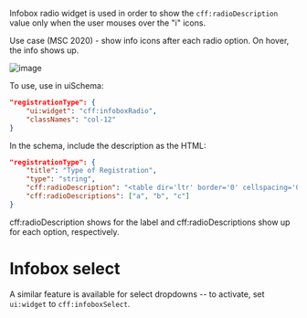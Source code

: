 Infobox radio widget is used in order to show the `cff:radioDescription` value only when the user mouses over the "i" icons.

Use case (MSC 2020) - show info icons after each radio option. On hover, the info shows up.

![image](https://user-images.githubusercontent.com/1689183/59735156-3a2e8900-9209-11e9-8d3a-6ecb272308c5.png)

To use, use in uiSchema:

```json
"registrationType": {
    "ui:widget": "cff:infoboxRadio",
    "classNames": "col-12"
}
```

In the schema, include the description as the HTML:

```json
"registrationType": {
    "title": "Type of Registration",
    "type": "string",
    "cff:radioDescription": "<table dir='ltr' border='0' cellspacing='0' cellpadding='0' style='background: white; border: 1px solid black; padding: 20px;><colgroup><col width='258' /><col width='202' /><col width='179' /><col width='164' /></colgroup> <tbody> <tr> <td>&nbsp;</td> <td colspan='3' rowspan='1' align='center'>Yajman Levels</td> </tr> <tr> <td>&nbsp;</td> <td>Silicon</td> <td>Platinum</td> <td>Gold</td> </tr> <tr> <td>Levels</td> <td>$15,000</td> <td>$10,000</td> <td>$5,000</td> </tr> <tr> <td>Room type (included)</td> <td>Upgraded room</td> <td>Upgraded room</td> <td>Standard room</td> </tr> <tr> <td>Number of guests included</td> <td>4</td> <td>2</td> <td>1</td> </tr> <tr> <td>Sponsorship of Aarti</td> <td>One time 3 days</td> <td>One time 2 days</td> <td>One time any day</td> </tr> <tr> <td>Reserved Seating for all discourses</td> <td>Yes</td> <td>Yes</td> <td>Yes</td> </tr> <tr> <td>Bhiksha with Swami Swaroopananda</td> <td>One day (B or L or D)</td> <td>One day (B or L or D)</td> <td>One day (B or L or D)</td> </tr> <tr> <td>Dinner with Swamijis</td> <td>One day (B or L or D)</td> <td>One day (B or L or D)</td> <td>No</td> </tr> <tr> <td>Mahasamadhi Day Pooja</td> <td>Included</td> <td>Included</td> <td>No</td> </tr> <tr> <td>Participation in Opening Procession</td> <td>Yes</td> <td>Yes</td> <td>Yes</td> </tr> <tr> <td>Gifts</td> <td>Yes</td> <td>Yes</td> <td>No</td> </tr> <tr> <td>Tax-Deductible portion</td> <td>$11,000.00</td> <td>$6,500.00</td> <td>$2,500.00</td> </tr> </tbody> </table>",
    "cff:radioDescriptions": ["a", "b", "c"]
}
```

cff:radioDescription shows for the label and cff:radioDescriptions show up for each option, respectively.

# Infobox select
A similar feature is available for select dropdowns -- to activate, set `ui:widget` to `cff:infoboxSelect`.